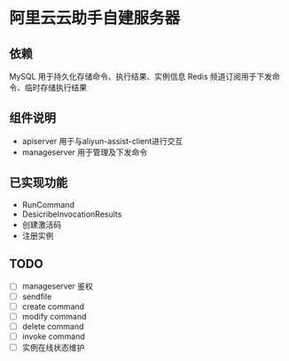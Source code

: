 # 阿里云云助手自建服务器

## 依赖
MySQL 用于持久化存储命令、执行结果、实例信息
Redis 频道订阅用于下发命令、临时存储执行结果


## 组件说明

* apiserver 用于与aliyun-assist-client进行交互
* manageserver 用于管理及下发命令


## 已实现功能

* RunCommand
* DesicribeInvocationResults
* 创建激活码
* 注册实例


## TODO

* [ ] manageserver 鉴权
* [ ] sendfile
* [ ] create command
* [ ] modify command
* [ ] delete command
* [ ] invoke command
* [ ] 实例在线状态维护